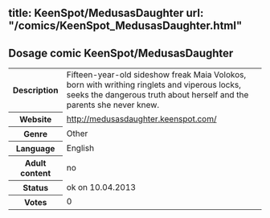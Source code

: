 title: KeenSpot/MedusasDaughter
url: "/comics/KeenSpot_MedusasDaughter.html"
---
Dosage comic KeenSpot/MedusasDaughter
-----------------------------------------

<table class="comicinfo">
<tr>
<th>Description</th><td>Fifteen-year-old sideshow freak Maia Volokos, born with writhing ringlets and viperous locks, seeks the dangerous truth about herself and the parents she never knew.</td>
</tr>
<tr>
<th>Website</th><td><a href="http://medusasdaughter.keenspot.com/">http://medusasdaughter.keenspot.com/</a></td>
</tr>
<tr>
<th>Genre</th><td>Other</td>
</tr>
<tr>
<th>Language</th><td>English</td>
</tr>
<tr>
<th>Adult content</th><td>no</td>
</tr>
<tr>
<th>Status</th><td>ok on 10.04.2013</td>
</tr>
<tr>
<th>Votes</th><td>0</div></td>
</tr>
</table>
